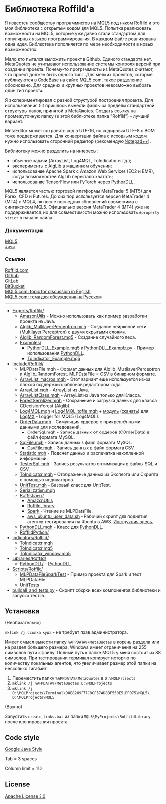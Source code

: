 ﻿# Библиотека Roffild'a

Я известен сообществу программистов на MQL5 под ником Roffild и это моя библиотека с открытым кодом для MQL5. Попытка реализовать возможности на MQL5, которые уже давно стали стандартом для популярных языков программирования. В каждом файле реализована одна идея. Библиотека пополняется по мере необходимости в новых возможностях.

Мало кто пытался выложить проект в Github. Единого стандарта нет. MetaQuotes не учитывают использование системы контроля версий при создании проекта. Почему-то программисты из MetaQuotes считают, что проект должен быть одного типа. Для мелких проектов, которые публикуются в CodeBase на сайте MQL5.com, такое разделение обосновано. Для средних и крупных проектов невозможно выбрать один тип проекта.

Я экспериментировал с разной структурой построения проекта. Для использования Git пришлось вынести файлы за пределы стандартной структуры папок, принятой в MetaQuotes. Создать ссылку на промежуточную папку (в этой библиотеке папка "Roffild") - лучший вариант.

MetaEditor может сохранять код в UTF-16, но кодировка UTF-8 с BOM тоже поддерживается. Для конвертации файла с исходным кодом нужно использовать сторонний редактор (рекомендую [Notepad++](https://notepad-plus-plus.org/)).

Библиотеку можно разделить на интересы:
* обычные задачи (ArrayList, Log4MQL, ToIndicator и т.д.);
* эксперименты с AlgLib в машинном обучении;
* использование Apache Spark с Amazon Web Services (EC2 и EMR), когда возможностей AlgLib перестало хватать;
* использование TensorFlow или PyTorch через [PythonDLL](https://roffild.com/ru/PythonDLL.html).

MQL5 является частью торговой платформы MetaTrader 5 (MT5) для Forex, CFD и Futures. До сих пор используется версия MetaTrader 4 (MT4) с MQL4, но после последних обновлений совместима с синтаксисом MQL5. Официально версия MetaTrader 4 (MT4) уже не поддерживается, но для совместимости можно использовать ``` #property strict ``` в начале файла.

### Документация
[MQL5](https://roffild.com/mql5/)<br/>
[Java](https://roffild.com/java/)

### Ссылки
[Roffild.com](https://roffild.com/ru/)<br/>
[Github](https://github.com/Roffild/RoffildLibrary)<br/>
[GitLab](https://gitlab.com/Roffild/RoffildLibrary)<br/>
[BitBucket](https://bitbucket.org/Roffild/roffildlibrary/)<br/>
[MQL5.com: topic for discussion in English](https://www.mql5.com/en/forum/247134)<br/>
[MQL5.com: тема для обсуждения на Русском](https://www.mql5.com/ru/forum/245373)

-----------------
* [Experts/Roffild/](Experts/Roffild/)
  * [AmazonUtils](Experts/Roffild/AmazonUtils) - Можно использовать как пример разработки проекта на Java.
  * [Alglib_MultilayerPerceptron.mq5](Experts/Roffild/Alglib_MultilayerPerceptron.mq5) - Создание нейронной сети (Multilayer Perceptron) с двумя скрытыми слоями.
  * [Alglib_RandomForest.mq5](Experts/Roffild/Alglib_RandomForest.mq5) - Создание случайного леса.
  * [Examples/](Experts/Roffild/Examples/)
    * [PythonDLL_Example.mq5](Experts/Roffild/Examples/PythonDLL_Example.mq5) и [PythonDLL_Example.py](Experts/Roffild/Examples/PythonDLL_Example.py) - Пример использования [PythonDLL](https://roffild.com/ru/PythonDLL.html).
    * [ToIndicator_Example.mq5](Experts/Roffild/Examples/ToIndicator_Example.mq5)
* [Include/Roffild/](Include/Roffild/)
  * [MLPDataFile.mqh](Include/Roffild/MLPDataFile.mqh) - Формат данных для Alglib_MultilayerPerceptron и Alglib_RandomForest. MLPDataFile = CSV в бинарном формате.
  * [ArrayList_macros.mqh](Include/Roffild/ArrayList_macros.mqh) - Этот вариант еще используется из-за плохой поддержки шаблонов редактором кода.
  * [ArrayList.mqh](Include/Roffild/ArrayList.mqh) - ArrayList из Java.
  * [ArrayListClass.mqh](Include/Roffild/ArrayListClass.mqh) - ArrayList из Java только для Класса.
  * [ForestSerializer.mqh](Include/Roffild/ForestSerializer.mqh) - Сохранение и загрузка данных для класса CDecisionForest (Alglib).
  * [Log4MQL.mqh](Include/Roffild/Log4MQL.mqh) и [Log4MQL_tofile.mqh](Include/Roffild/Log4MQL_tofile.mqh) + [модуль](Include/Roffild/LogMX) ([скачать](https://roffild.com/Log4MQLParser.zip)) для [LogMX](http://www.logmx.com/) - Logger for MQL5 (Log4MQL).
  * [OrderData.mqh](Include/Roffild/OrderData.mqh) - Симуляция ордеров с прикреплёнными данными для исследований.
    * [OrderSql.mqh](Include/Roffild/OrderSql.mqh) - Запись данных от ордеров (COrderData) в файл формата MySQL.
  * [SqlFile.mqh](Include/Roffild/SqlFile.mqh) - Запись данных в файл формата MySQL.
    * [CsvFile.mqh](Include/Roffild/CsvFile.mqh) - Запись данных в файл формата CSV.
  * [Statistic.mqh](Include/Roffild/Statistic.mqh) - Подсчёт данных и распечатка накопленной информации.
  * [TesterSql.mqh](Include/Roffild/TesterSql.mqh) - Запись результатов оптимизации в файлы SQL и CSV.
  * [ToIndicator.mqh](Include/Roffild/ToIndicator.mqh) - Отображение данных из Эксперта или Скрипта с помощью индикаторов.
  * [UnitTest.mqh](Include/Roffild/UnitTest.mqh) - Базовый класс для UnitTest.
  * [Serialization.mqh](Include/Roffild/Serialization.mqh)
  * [RoffildJava/](Include/Roffild/RoffildJava/)
    * [AmazonUtils](Include/Roffild/RoffildJava/AmazonUtils/)
    * [RoffildLibrary](Include/Roffild/RoffildJava/RoffildLibrary/)
    * [Spark](Include/Roffild/RoffildJava/Spark/) - Чтение из MLPDataFile.
    * [aws_ubuntu_user_data.sh](Include/Roffild/RoffildJava/AmazonUtils/src/main/resources/aws_ubuntu_user_data.sh) - Рабочий скрипт для поднятия агентов тестирования на Ubuntu в AWS. [Инструкция здесь.](https://roffild.com/ru/agents.html)
  * [PythonDLL.mqh](Include/Roffild/PythonDLL.mqh) - Класс для [PythonDLL](https://roffild.com/ru/PythonDLL.html).
  * [RoffildPython/](Include/Roffild/RoffildPython/)
* [Indicators/Roffild/](Indicators/Roffild/)
  * [ToIndicator.mqh](Indicators/Roffild/ToIndicator.mqh)
  * [ToIndicator.mq5](Indicators/Roffild/ToIndicator.mq5)
  * [ToIndicator_window.mq5](Indicators/Roffild/ToIndicator_window.mq5)
* [Libraries/Roffild/](Libraries/Roffild/)
  * [PythonDLL/](Libraries/Roffild/PythonDLL/) - [PythonDLL](https://roffild.com/ru/PythonDLL.html).
* [Scripts/Roffild/](Scripts/Roffild/)
  * [MLPDataFileSparkTest](Scripts/Roffild/MLPDataFileSparkTest) - Пример проекта для Spark и тест MLPDataFile.
  * [UnitTests](Scripts/Roffild/UnitTests)
* [buildall_and_tests.py](buildall_and_tests.py) - Скрипт сборки всех компонентов библиотеки и запуска тестов.

## Установка

(Необязательно)

``` mklink /j ссылка куда ``` - не требует прав администратора.

Имеет смысл вынести папку ``` %APPDATA%\MetaQuotes ``` в корень раздела или на раздел большего размера.
Windows имеет ограничения на 255 символов пути к файлу. Полный путь к папке MQL5 у меня состоит из 88 символов.
При тестировании терминал копирует историю по количеству локальных агентов, что увеличивает размер этой папки на несколько гигабайт.
1. Переместить папку ``` %APPDATA%\MetaQuotes ``` в ``` D:\MQLProjects ```
2. ``` mklink /j %APPDATA%\MetaQuotes D:\MQLProjects ```
3. ``` mklink /j D:\MQLProjects\Terminal\D0E8209F77C8CF37AD8BF550E51FF075\MQL5\ D:\MQLProjects\MQL5 ```

(Важно)

Запустить ``` create_links.bat ``` из папки ``` MQL5\MyProjects\RoffildLibrary ``` после клонирования проекта.

## Code style

[Google Java Style](https://google.github.io/styleguide/javaguide.html)

Tab = 3 spaces

Column limit = 110

## License

[Apache License 2.0](LICENSE)
